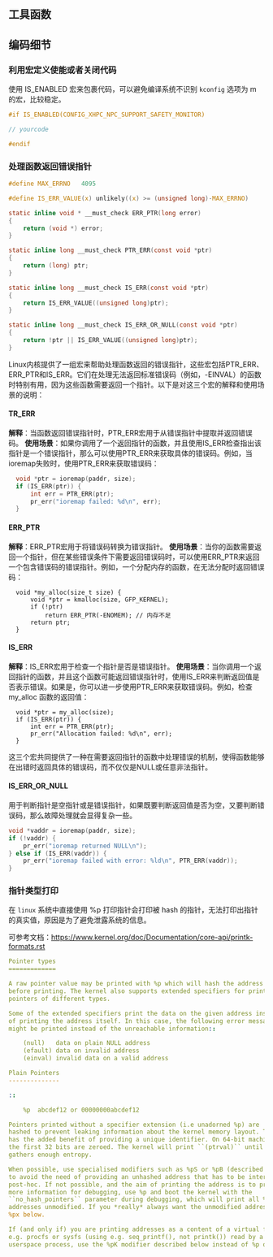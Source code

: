 ## 工具函数


## 编码细节

### 利用宏定义使能或者关闭代码

使用 IS_ENABLED 宏来包裹代码，可以避免编译系统不识别 `kconfig` 选项为 m 的宏，比较稳定。

```c
#if IS_ENABLED(CONFIG_XHPC_NPC_SUPPORT_SAFETY_MONITOR)

// yourcode

#endif
```

### 处理函数返回错误指针

```c
#define MAX_ERRNO	4095

#define IS_ERR_VALUE(x) unlikely((x) >= (unsigned long)-MAX_ERRNO)

static inline void * __must_check ERR_PTR(long error)
{
	return (void *) error;
}

static inline long __must_check PTR_ERR(const void *ptr)
{
	return (long) ptr;
}

static inline long __must_check IS_ERR(const void *ptr)
{
	return IS_ERR_VALUE((unsigned long)ptr);
}

static inline long __must_check IS_ERR_OR_NULL(const void *ptr)
{
	return !ptr || IS_ERR_VALUE((unsigned long)ptr);
}
```

Linux内核提供了一组宏来帮助处理函数返回的错误指针，这些宏包括PTR_ERR、ERR_PTR和IS_ERR。它们在处理无法返回标准错误码（例如，-EINVAL）的函数时特别有用，因为这些函数需要返回一个指针。以下是对这三个宏的解释和使用场景的说明：

#### TR_ERR

**解释**：当函数返回错误指针时，PTR_ERR宏用于从错误指针中提取并返回错误码。
**使用场景**：如果你调用了一个返回指针的函数，并且使用IS_ERR检查指出该指针是一个错误指针，那么可以使用PTR_ERR来获取具体的错误码。例如，当ioremap失败时，使用PTR_ERR来获取错误码：

```c
  void *ptr = ioremap(paddr, size);
  if (IS_ERR(ptr)) {
      int err = PTR_ERR(ptr);
      pr_err("ioremap failed: %d\n", err);
  }
```

#### ERR_PTR

**解释**：ERR_PTR宏用于将错误码转换为错误指针。
**使用场景**：当你的函数需要返回一个指针，但在某些错误条件下需要返回错误码时，可以使用ERR_PTR来返回一个包含错误码的错误指针。例如，一个分配内存的函数，在无法分配时返回错误码：

```
  void *my_alloc(size_t size) {
      void *ptr = kmalloc(size, GFP_KERNEL);
      if (!ptr)
          return ERR_PTR(-ENOMEM); // 内存不足
      return ptr;
  }
```

#### IS_ERR

**解释**：IS_ERR宏用于检查一个指针是否是错误指针。
**使用场景**：当你调用一个返回指针的函数，并且这个函数可能返回错误指针时，使用IS_ERR来判断返回值是否表示错误。如果是，你可以进一步使用PTR_ERR来获取错误码。例如，检查 my_alloc 函数的返回值：

```
  void *ptr = my_alloc(size);
  if (IS_ERR(ptr)) {
      int err = PTR_ERR(ptr);
      pr_err("Allocation failed: %d\n", err);
  }
```

这三个宏共同提供了一种在需要返回指针的函数中处理错误的机制，使得函数能够在出错时返回具体的错误码，而不仅仅是NULL或任意非法指针。

#### IS_ERR_OR_NULL

用于判断指针是空指针或是错误指针，如果既要判断返回值是否为空，又要判断错误码，那么故障处理就会显得复杂一些。

```c
void *vaddr = ioremap(paddr, size);
if (!vaddr) {
    pr_err("ioremap returned NULL\n");
} else if (IS_ERR(vaddr)) {
    pr_err("ioremap failed with error: %ld\n", PTR_ERR(vaddr));
}
```

### 指针类型打印

在 `linux` 系统中直接使用 %p 打印指针会打印被 hash 的指针，无法打印出指针的真实值，原因是为了避免泄露系统的信息。

可参考文档：https://www.kernel.org/doc/Documentation/core-api/printk-formats.rst

```yaml
Pointer types
=============

A raw pointer value may be printed with %p which will hash the address
before printing. The kernel also supports extended specifiers for printing
pointers of different types.

Some of the extended specifiers print the data on the given address instead
of printing the address itself. In this case, the following error messages
might be printed instead of the unreachable information::

	(null)	 data on plain NULL address
	(efault) data on invalid address
	(einval) invalid data on a valid address

Plain Pointers
--------------

::

	%p	abcdef12 or 00000000abcdef12

Pointers printed without a specifier extension (i.e unadorned %p) are
hashed to prevent leaking information about the kernel memory layout. This
has the added benefit of providing a unique identifier. On 64-bit machines
the first 32 bits are zeroed. The kernel will print ``(ptrval)`` until it
gathers enough entropy.

When possible, use specialised modifiers such as %pS or %pB (described below)
to avoid the need of providing an unhashed address that has to be interpreted
post-hoc. If not possible, and the aim of printing the address is to provide
more information for debugging, use %p and boot the kernel with the
``no_hash_pointers`` parameter during debugging, which will print all %p
addresses unmodified. If you *really* always want the unmodified address, see
%px below.

If (and only if) you are printing addresses as a content of a virtual file in
e.g. procfs or sysfs (using e.g. seq_printf(), not printk()) read by a
userspace process, use the %pK modifier described below instead of %p or %px.
```



